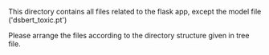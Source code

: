 This directory contains all files related to the flask app, except the model file ('dsbert_toxic.pt')

Please arrange the files according to the directory structure given in tree file.
